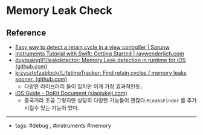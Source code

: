 # Memory Leak Check

## Reference
- [Easy way to detect a retain cycle in a view controller | Sarunw](https://sarunw.com/posts/easy-way-to-detect-retain-cycle-in-view-controller/)
- [Instruments Tutorial with Swift: Getting Started | raywenderlich.com](https://www.raywenderlich.com/16126261-instruments-tutorial-with-swift-getting-started)
- [duyquang91/leakdetector: Memory Leak detection in runtime for iOS (github.com)](https://github.com/duyquang91/leakdetector)
- [krzysztofzablocki/LifetimeTracker: Find retain cycles / memory leaks sooner. (github.com)](https://github.com/krzysztofzablocki/LifetimeTracker)
   - 다양한 라이브러리 들이 있지만 이게 가장 효과적인듯.. 
- [iOS Guide - DoKit Document (xiaojukeji.com)](http://xingyun.xiaojukeji.com/docs/dokit_en#/iosGuide)
   - 중국거라 조금 그렇지만 상당히 다양한 기능들이 괜찮다.`MLeaksFinder` 를 추가시킬수 있는 기능이 있다.  

----
- tags: #debug , #instruments #memory 